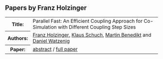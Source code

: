 ## Papers by Franz Holzinger
<table><tr><th>Title:</th>
<td>Parallel Fast: An Efficient Coupling Approach for Co-Simulation with Different Coupling Step Sizes</td>
</tr>
<tr><th>Authors:</th>
<td>
<a href="/proceedings/authors/FranzHolzinger">Franz Holzinger</a>, <a href="/proceedings/authors/KlausSchuch">Klaus Schuch</a>, <a href="/proceedings/authors/MartinBenedikt">Martin Benedikt</a> and <a href="/proceedings/authors/DanielWatzenig">Daniel Watzenig</a></td>
</tr>
<tr><th>Paper:</th>
<td><a href="/abstracts/abstract_8B_1">abstract</a> / <a href="/proceedings/papers/Modelica2021session8B_paper1.pdf">full paper</a></td>
</tr>
</table><br>

